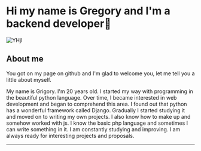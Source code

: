 # Hi my name is Gregory and I'm a backend developer👋
![YHjl](https://user-images.githubusercontent.com/76473073/167352645-91c14b58-1ef4-434d-ac56-28ad2c3c873f.gif)
## About me

You got on my page on github and I'm glad to welcome you, let me tell you a little about myself.

My name is Grigory. I'm 20 years old.
I started my way with programming in the beautiful python language.
Over time, I became interested in web development and began to comprehend this area.
I found out that python has a wonderful framework called Django.
Gradually I started studying it and moved on to writing my own projects.
I also know how to make up and somehow worked with js.
I know the basic php language and sometimes I can write something in it.
I am constantly studying and improving. I am always ready for interesting projects and proposals.
***
